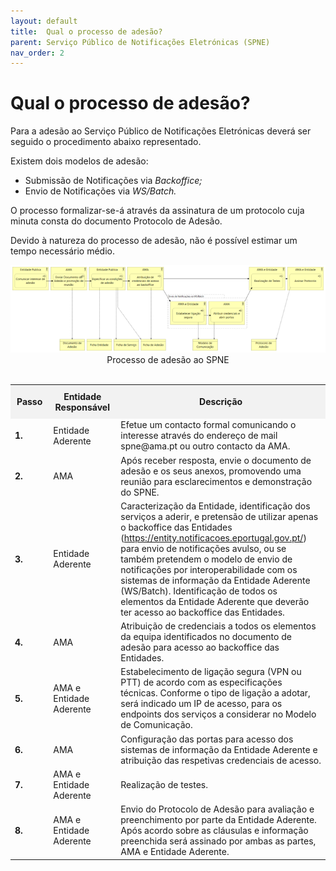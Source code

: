 ```yaml
---
layout: default
title:  Qual o processo de adesão?
parent: Serviço Público de Notificações Eletrónicas (SPNE)
nav_order: 2
---
```

# Qual o processo de adesão?

Para a adesão ao Serviço Público de Notificações Eletrónicas deverá ser seguido o procedimento abaixo representado.

Existem dois modelos de adesão:

* Submissão de Notificações via _Backoffice;_
* Envio de Notificações via _WS/Batch._

O processo formalizar-se-á através da assinatura de um protocolo cuja minuta consta do documento Protocolo de Adesão.

Devido à natureza do processo de adesão, não é possível estimar um tempo necessário médio.

<div style="text-align: center;">
  <img src="../../assets/images//spne 11.png" alt="Processo de adesão ao SPNE">
  Processo de adesão ao SPNE
</div>
<br>   

<!-- Table Content -->
<table>
  <tr>
    <th style="background-color: #f2f2f2; padding: 10px;">Passo</th>
    <th style="background-color: #f2f2f2; padding: 10px;">Entidade Responsável</th>
    <th style="background-color: #f2f2f2; padding: 10px;">Descrição</th>
  </tr>
  <tr>
    <td><strong>1.</strong></td>
    <td>Entidade Aderente</td>
    <td>Efetue um contacto formal comunicando o interesse através do endereço de mail<br>spne@ama.pt ou outro contacto da AMA.</td>
  </tr>
  <tr>
    <td><strong>2.</strong></td>
    <td>AMA</td>
    <td>Após receber resposta, envie o documento de adesão e os seus anexos, promovendo uma reunião para esclarecimentos e demonstração do SPNE.</td>
  </tr>
  <tr>
    <td><strong>3.</strong></td>
    <td>Entidade Aderente</td>
    <td>Caracterização da Entidade, identificação dos serviços a aderir, e pretensão de utilizar apenas o backoffice das Entidades (<a href="https://entity.notificacoes.eportugal.gov.pt/">https://entity.notificacoes.eportugal.gov.pt/</a>) para envio de notificações avulso, ou se também pretendem o modelo de envio de notificações por interoperabilidade com os sistemas de informação da Entidade Aderente (WS/Batch).
      Identificação de todos os elementos da Entidade Aderente que deverão ter acesso ao backoffice das Entidades.</td>
  </tr>
  <tr>
    <td><strong>4.</strong></td>
    <td>AMA</td>
    <td>Atribuição de credenciais a todos os elementos da equipa identificados no documento de adesão para acesso ao backoffice das Entidades.</td>
  </tr>
  <tr>
    <td><strong>5.</strong></td>
    <td>AMA e Entidade Aderente</td>
    <td>Estabelecimento de ligação segura (VPN ou PTT) de acordo com as especificações técnicas.
      Conforme o tipo de ligação a adotar, será indicado um IP de acesso, para os endpoints dos serviços a considerar no Modelo de Comunicação.</td>
  </tr>
  <tr>
    <td><strong>6.</strong></td>
    <td>AMA</td>
    <td>Configuração das portas para acesso dos sistemas de informação da Entidade Aderente e atribuição das respetivas credenciais de acesso.</td>
  </tr>
  <tr>
    <td><strong>7.</strong></td>
    <td>AMA e Entidade Aderente</td>
    <td>Realização de testes.</td>
  </tr>
  <tr>
    <td><strong>8.</strong></td>
    <td>AMA e Entidade Aderente</td>
    <td>Envio do Protocolo de Adesão para avaliação e preenchimento por parte da Entidade Aderente. Após acordo sobre as cláusulas e informação preenchida será assinado por ambas as partes, AMA e Entidade Aderente.</td>
  </tr>
</table>
